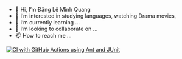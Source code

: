- 👋 Hi, I’m Đặng Lê Minh Quang
- 👀 I’m interested in studying languages, watching Drama movies,
- 🌱 I’m currently learning ...
- 💞️ I’m looking to collaborate on ...
- 📫 How to reach me ...

<!---
quangdlm/quangdlm is a ✨ special ✨ repository because its `README.md` (this file) appears on your GitHub profile.
You can click the Preview link to take a look at your changes.
--->
[![CI with GitHub Actions using Ant and JUnit](https://github.com/quangdlm/math-util-se1615-ant/actions/workflows/ci-with-ant.yml/badge.svg)](https://github.com/quangdlm/math-util-se1615-ant/actions/workflows/ci-with-ant.yml)
